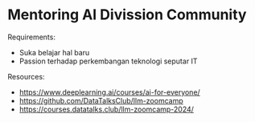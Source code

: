 # Mentoring AI Divission Community

Requirements:
- Suka belajar hal baru
- Passion terhadap perkembangan teknologi seputar IT

Resources:
- https://www.deeplearning.ai/courses/ai-for-everyone/
- https://github.com/DataTalksClub/llm-zoomcamp
- https://courses.datatalks.club/llm-zoomcamp-2024/
